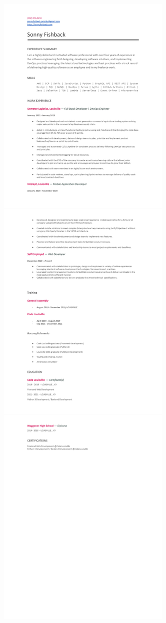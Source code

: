 ![resume part 1](./assets/0001.jpg)
![resume part 2](./assets/0002.jpg)
![resume part 3](./assets/0003.jpg)